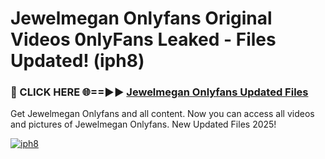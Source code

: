 # Jewelmegan Onlyfans Original Videos 0nlyFans Leaked - Files Updated! (iph8)

<h3>🔴 CLICK HERE 🌐==►► <a href="https://tinyurl.com/ms9xzufz" rel="nofollow">Jewelmegan Onlyfans Updated Files</a></h3>

Get Jewelmegan Onlyfans and all content. Now you can access all videos and pictures of Jewelmegan Onlyfans. New Updated Files 2025!

[![iph8](https://i.imgur.com/PQ7UWWw.gif)](https://tinyurl.com/ms9xzufz)
